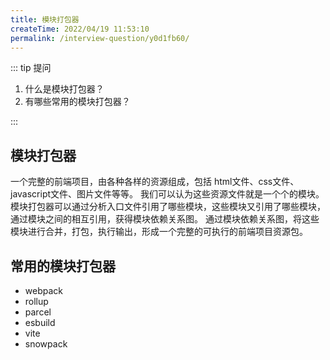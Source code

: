 ```yaml
---
title: 模块打包器
createTime: 2022/04/19 11:53:10
permalink: /interview-question/y0d1fb60/
---
```


::: tip 提问

1. 什么是模块打包器？
2. 有哪些常用的模块打包器？

:::

## 模块打包器

一个完整的前端项目，由各种各样的资源组成，包括 html文件、css文件、javascript文件、图片文件等等。
我们可以认为这些资源文件就是一个个的模块。
模块打包器可以通过分析入口文件引用了哪些模块，这些模块又引用了哪些模块，通过模块之间的相互引用，获得模块依赖关系图。
通过模块依赖关系图，将这些模块进行合并，打包，执行输出，形成一个完整的可执行的前端项目资源包。

## 常用的模块打包器

- webpack
- rollup
- parcel
- esbuild
- vite
- snowpack
